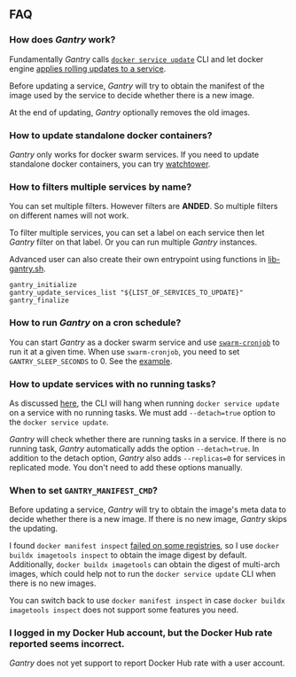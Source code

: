 ## FAQ

### How does *Gantry* work?

Fundamentally *Gantry* calls [`docker service update`](https://docs.docker.com/engine/reference/commandline/service_update/) CLI and let docker engine [applies rolling updates to a service](https://docs.docker.com/engine/swarm/swarm-tutorial/rolling-update/).

Before updating a service, *Gantry* will try to obtain the manifest of the image used by the service to decide whether there is a new image.

At the end of updating, *Gantry* optionally removes the old images.

### How to update standalone docker containers?

*Gantry* only works for docker swarm services. If you need to update standalone docker containers, you can try [watchtower](https://github.com/containrrr/watchtower).

### How to filters multiple services by name?

You can set multiple filters. However filters are **ANDED**. So multiple filters on different names will not work.

To filter multiple services, you can set a label on each service then let *Gantry* filter on that label. Or you can run multiple *Gantry* instances.

Advanced user can also create their own entrypoint using functions in [lib-gantry.sh](../src/lib-gantry.sh).
```
gantry_initialize
gantry_update_services_list "${LIST_OF_SERVICES_TO_UPDATE}"
gantry_finalize
```

### How to run *Gantry* on a cron schedule?

You can start *Gantry* as a docker swarm service and use [`swarm-cronjob`](https://github.com/crazy-max/swarm-cronjob) to run it at a given time. When use `swarm-cronjob`, you need to set `GANTRY_SLEEP_SECONDS` to 0. See the [example](examples/docker-compose.yml).

### How to update services with no running tasks?

As discussed [here](https://github.com/docker/cli/issues/627), the CLI will hang when running `docker service update` on a service with no running tasks. We must add `--detach=true` option to the `docker service update`.

*Gantry* will check whether there are running tasks in a service. If there is no running task, *Gantry* automatically adds the option `--detach=true`. In addition to the detach option, *Gantry* also adds `--replicas=0` for services in replicated mode. You don't need to add these options manually.

### When to set `GANTRY_MANIFEST_CMD`?

Before updating a service, *Gantry* will try to obtain the image's meta data to decide whether there is a new image. If there is no new image, *Gantry* skips the updating.

I found `docker manifest inspect` [failed on some registries](https://github.com/orgs/community/discussions/45779), so I use `docker buildx imagetools inspect` to obtain the image digest by default. Additionally, `docker buildx imagetools` can obtain the digest of multi-arch images, which could help not to run the `docker service update` CLI when there is no new images.

You can switch back to use `docker manifest inspect` in case `docker buildx imagetools inspect` does not support some features you need.

### I logged in my Docker Hub account, but the Docker Hub rate reported seems incorrect.

*Gantry* does not yet support to report Docker Hub rate with a user account.
